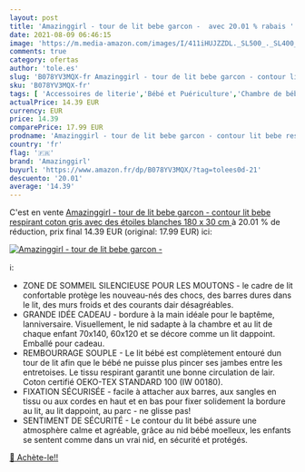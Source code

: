 ```yaml
---
layout: post
title: 'Amazinggirl - tour de lit bebe garcon -  avec 20.01 % rabais '
date: 2021-08-09 06:46:15
image: 'https://m.media-amazon.com/images/I/411iHUJZZDL._SL500_._SL400_.jpg'
comments: true
category: ofertas
author: 'tole.es'
slug: 'B078YV3MQX-fr Amazinggirl - tour de lit bebe garcon - contour lit bebe...'
sku: 'B078YV3MQX-fr'
tags: [ 'Accessoires de literie','Bébé et Puériculture','Chambre de bébé','Matelas et linge de lit','Tours de lit','amazinggirl', ]
actualPrice: 14.39 EUR
currency: EUR
price: 14.39
comparePrice: 17.99 EUR
prodname: 'Amazinggirl - tour de lit bebe garcon - contour lit bebe respirant coton  gris avec des étoiles blanches  180 x 30 cm '
country: 'fr'
flag: '🇫🇷'
brand: 'Amazinggirl'
buyurl: 'https://www.amazon.fr/dp/B078YV3MQX/?tag=tolees0d-21'
descuento: '20.01'
average: '14.39'
---
```


C'est en vente [Amazinggirl - tour de lit bebe garcon - contour lit bebe respirant coton  gris avec des étoiles blanches  180 x 30 cm ](https://www.amazon.fr/dp/B078YV3MQX/?tag=tolees0d-21)  à  20.01 % de réduction, prix final  14.39 EUR (original: 17.99 EUR) ici:

[![Amazinggirl - tour de lit bebe garcon - ](https://m.media-amazon.com/images/I/411iHUJZZDL._SL500_._SL400_.jpg)](https://www.amazon.fr/dp/B078YV3MQX/?tag=tolees0d-21)

ℹ️:

- ZONE DE SOMMEIL SILENCIEUSE POUR LES MOUTONS - le cadre de lit confortable protège les nouveau-nés des chocs, des barres dures dans le lit, des murs froids et des courants dair désagréables.
- GRANDE IDÉE CADEAU - bordure à la main idéale pour le baptême, lanniversaire. Visuellement, le nid sadapte à la chambre et au lit de chaque enfant 70x140, 60x120 et se décore comme un lit dappoint. Emballé pour cadeau.
- REMBOURRAGE SOUPLE - Le lit bébé est complètement entouré dun tour de lit afin que le bébé ne puisse plus pincer ses jambes entre les entretoises. Le tissu respirant garantit une bonne circulation de lair. Coton certifié OEKO-TEX STANDARD 100 (IW 00180).
- FIXATION SÉCURISÉE - facile à attacher aux barres, aux sangles en tissu ou aux cordes en haut et en bas pour fixer solidement la bordure au lit, au lit dappoint, au parc - ne glisse pas!
- SENTIMENT DE SÉCURITÉ - Le contour du lit bébé assure une atmosphère calme et agréable, grâce au nid bébé moelleux, les enfants se sentent comme dans un vrai nid, en sécurité et protégés.

[🛒 Achète-le!!](https://www.amazon.fr/dp/B078YV3MQX/?tag=tolees0d-21)
